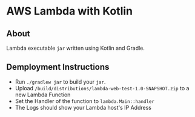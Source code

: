 # AWS Lambda with Kotlin

## About

Lambda executable `jar` written using Kotlin and Gradle.

## Demployment Instructions

- Run `./gradlew jar` to build your `jar`.
- Upload `/build/distributions/lambda-web-test-1.0-SNAPSHOT.zip` to a new Lambda Function
- Set the Handler of the function to `lambda.Main::handler`
- The Logs should show your Lambda host's IP Address
